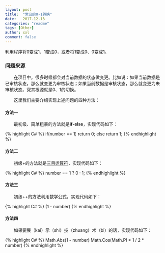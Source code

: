 ```yaml
---
layout: post
title:  "常见的0-1转换"
date:   2017-12-13
categories: "readme"
tags: [Other]
author: xxl
comment: false
---
```

利用程序将0变成1、1变成0，或者将1变成0、0变成1。

### 问题来源
<p style="text-indent: 2em">在项目中，很多时候都会对当前数据的状态做变更。比如说：如果当前数据是已审核状态，那么就变更为审核状态；如果当前数据是审核状态，那么就变更为未审核状态。究其根源就是0、1的切换。</p>
<p style="text-indent: 2em">这里我们主要介绍实现上述问题的四种方法：</p>

#### 方法一
<p style="text-indent: 2em">最初级、简单粗暴的方法就是<span style="font-weight:bold">if-else</span>，实现代码如下：</p>
{% highlight C# %}
if(number == 1) return 0;
else return 1;
{% endhighlight %}

#### 方法二
<p style="text-indent: 2em">初级+的方法就是<a href="https://baike.baidu.com/item/%E4%B8%89%E7%9B%AE%E8%BF%90%E7%AE%97%E7%AC%A6/6434591?fr=aladdin" target="_blank">三目运算符</a>，实现代码如下：</p>
{% highlight C# %}
number == 1 ? 0 : 1;
{% endhighlight %}

#### 方法三
<p style="text-indent: 2em">初级++的方法利用数学公式，实现代码如下：</p>
{% highlight C# %}
(1 - number)
{% endhighlight %}

#### 方法四
<p style="text-indent: 2em">如果要展（kai）示（shi）技（zhuang）术（bi）的话，实现代码如下：</p>
{% highlight C# %}
Math.Abs(1 - number)
Math.Cos(Math.PI * 1 / 2 * number)
{% endhighlight %}